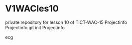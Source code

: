 # V1WACles10
private repository for lesson 10 of TICT-WAC-15
Projectinfo  
Projectinfo  git init 
Projectinfo  

ecg
